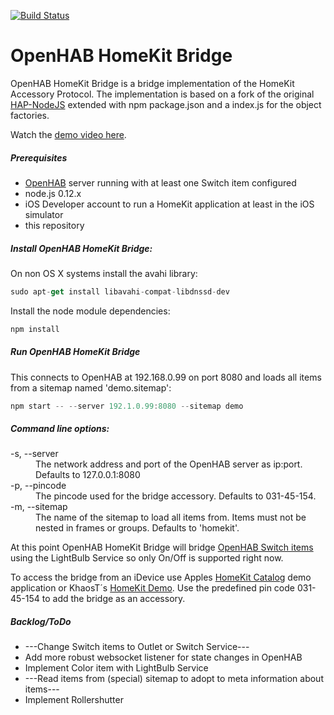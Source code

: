 [![Build Status](https://travis-ci.org/htreu/OpenHAB-HomeKit-Bridge.svg?branch=master)](https://travis-ci.org/htreu/OpenHAB-HomeKit-Bridge)

OpenHAB HomeKit Bridge
=============
OpenHAB HomeKit Bridge is a bridge implementation of the HomeKit Accessory Protocol.
The implementation is based on a fork of the original [HAP-NodeJS](https://github.com/KhaosT/HAP-NodeJS) extended with npm package.json and a index.js for the object factories.

Watch the [demo video here](https://youtu.be/QAbOHhjo05U).

##### Prerequisites
* [OpenHAB](http://www.openhab.org) server running with at least one Switch item configured
* node.js 0.12.x
* iOS Developer account to run a HomeKit application at least in the iOS simulator
* this repository

##### Install OpenHAB HomeKit Bridge:
On non OS X systems install the avahi library:
  ```js
  sudo apt-get install libavahi-compat-libdnssd-dev
  ```
Install the node module dependencies:
  ```js
  npm install
  ```

##### Run OpenHAB HomeKit Bridge
This connects to OpenHAB at 192.168.0.99 on port 8080 and loads all items from a sitemap named 'demo.sitemap':
  ```js
  npm start -- --server 192.1.0.99:8080 --sitemap demo
  ```

##### Command line options:

<dl>
<dt>-s, --server</dt>
  <dd>The network address and port of the OpenHAB server as ip:port. Defaults to 127.0.0.1:8080</dd>
<dt>-p, --pincode</dt>
  <dd>The pincode used for the bridge accessory. Defaults to 031-45-154.</dd>
<dt>-m, --sitemap</dt>
  <dd>The name of the sitemap to load all items from. Items must not be nested in frames or groups. Defaults to 'homekit'.</dd>
</dl>

At this point OpenHAB HomeKit Bridge will bridge [OpenHAB Switch items](https://github.com/openhab/openhab/wiki/Explanation-of-items) using the LightBulb Service so only On/Off is supported right now.

To access the bridge from an iDevice use Apples [HomeKit Catalog](https://developer.apple.com/library/ios/samplecode/HomeKitCatalog/Introduction/Intro.html#//apple_ref/doc/uid/TP40015048) demo application or KhaosT´s [HomeKit Demo](https://github.com/KhaosT/HomeKit-Demo). Use the predefined pin code 031-45-154 to add the bridge as an accessory.

##### Backlog/ToDo
* ---Change Switch items to Outlet or Switch Service---
* Add more robust websocket listener for state changes in OpenHAB
* Implement Color item with LightBulb Service
* ---Read items from (special) sitemap to adopt to meta information about items---
* Implement Rollershutter
